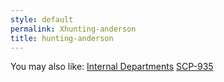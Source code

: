 ```yaml
---
style: default
permalink: Xhunting-anderson
title: hunting-anderson
---
```

You may also like:
[Internal Departments](http://scp-wiki.net/list-of-foundation-s-internal-departments)
[SCP-935](http://scp-wiki.net/scp-935)